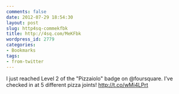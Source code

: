 ```yaml
---
comments: false
date: 2012-07-29 18:54:30
layout: post
slug: http4sq-commekfbk
title: http://4sq.com/MeKFbk
wordpress_id: 2779
categories:
- Bookmarks
tags:
- from-twitter
---
```


I just reached Level 2 of the "Pizzaiolo" badge on @foursquare. I’ve checked in at 5 different pizza joints! http://t.co/wMi4LPrt
